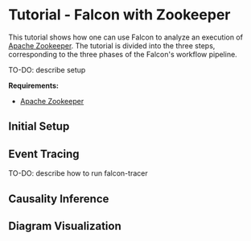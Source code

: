# Tutorial - Falcon with Zookeeper

This tutorial shows how one can use Falcon to analyze an execution of [Apache Zookeeper](https://zookeeper.apache.org). The tutorial is divided into the three steps, corresponding to the three phases of the Falcon's workflow pipeline.

TO-DO: describe setup

**Requirements:**

- [Apache Zookeeper](https://zookeeper.apache.org/doc/current/zookeeperStarted.html)

## Initial Setup

## Event Tracing

TO-DO: describe how to run falcon-tracer

## Causality Inference

## Diagram Visualization

